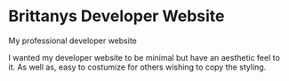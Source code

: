 # Brittanys Developer Website
 My professional developer website 
 
 I wanted my developer website to be minimal but have an aesthetic feel to it. As well as, easy to costumize for others wishing to copy the styling. 

